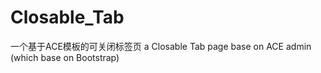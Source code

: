 Closable_Tab
============

一个基于ACE模板的可关闭标签页  a  Closable Tab page base on  ACE admin (which base on Bootstrap) 
